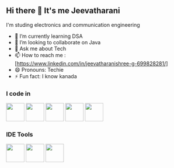## Hi there 👋 It's me Jeevatharani

 I'm studing electronics and communication engineering
- 🌱 I’m currently learning DSA
- 👯 I’m looking to collaborate on Java 
- 💬 Ask me about Tech
- 📫 How to reach me :
  <br/> [https://www.linkedin.com/in/jeevatharanishree-g-699828281/]
 - 😄 Pronouns: Techie
 - ⚡ Fun fact: I know kanada

### I code in
<img height="50" width="50" src="https://img.icons8.com/color/48/000000/c-programming.png" /> <img height="50" width="50" src="https://img.icons8.com/color/48/000000/c-plus-plus-logo.png" /> <img height="50" width="50" src="https://img.icons8.com/color/48/000000/java-coffee-cup-logo.png" /> <img height="50" width="50" src="https://img.icons8.com/color/48/000000/html-5.png" /> <img height="50" width="50" src="https://img.icons8.com/color/48/000000/css3.png" /> 

### IDE Tools
<img height="50" width="50" src="https://img.icons8.com/color/48/000000/visual-studio-code-2019.png"/> <img height="50" width="50" src="https://img.icons8.com/color/50/000000/git.png"/>  <img height="50" src="https://img.icons8.com/officel/480/null/java-eclipse.png"/>   

